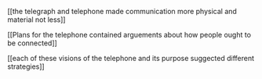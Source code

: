 
[[the telegraph and telephone made communication more physical and material not less]]

[[Plans for the telephone contained arguements about how people ought to be connected]]

[[each of these visions of the telephone  and its purpose suggected different strategies]]


